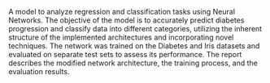 A model to analyze regression and classification tasks using Neural Networks. The objective of the model is to accurately predict diabetes progression and classify data into different categories, utilizing the inherent structure of the implemented architectures and incorporating novel techniques. The network was trained on the Diabetes and Iris datasets and evaluated on separate test sets to assess its performance. The report describes the modified network architecture, the training process, and the evaluation results.

